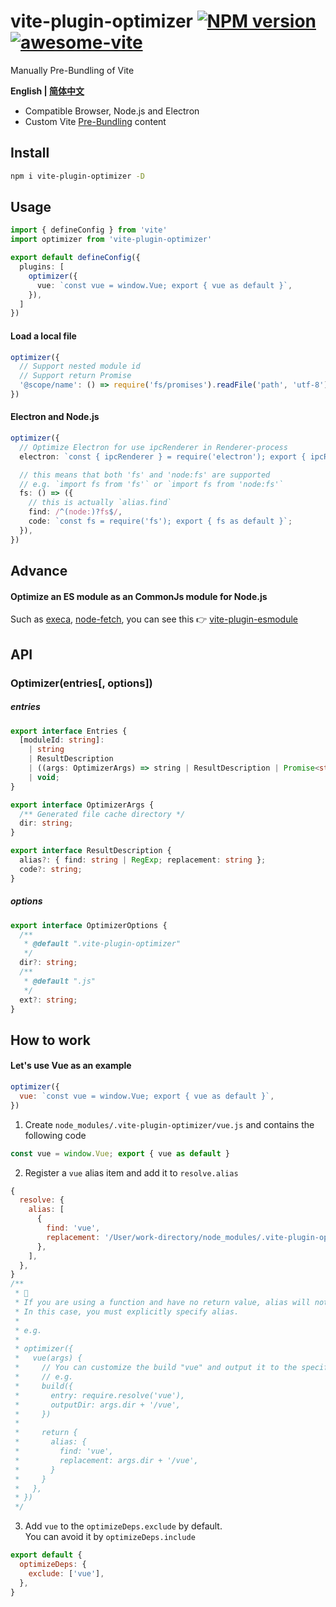 # vite-plugin-optimizer [![NPM version](https://img.shields.io/npm/v/vite-plugin-optimizer.svg)](https://npmjs.org/package/vite-plugin-optimizer) [![awesome-vite](https://awesome.re/badge.svg)](https://github.com/vitejs/awesome-vite)

Manually Pre-Bundling of Vite

**English | [简体中文](https://github.com/caoxiemeihao/vite-plugins/blob/main/packages/optimizer/README.zh-CN.md)**

- Compatible Browser, Node.js and Electron
- Custom Vite [Pre-Bundling](https://vitejs.dev/guide/dep-pre-bundling.html) content

## Install

```bash
npm i vite-plugin-optimizer -D
```

## Usage

```ts
import { defineConfig } from 'vite'
import optimizer from 'vite-plugin-optimizer'

export default defineConfig({
  plugins: [
    optimizer({
      vue: `const vue = window.Vue; export { vue as default }`,
    }),
  ]
})
```

#### Load a local file

```ts
optimizer({
  // Support nested module id
  // Support return Promise
  '@scope/name': () => require('fs/promises').readFile('path', 'utf-8'),
})
```

#### Electron and Node.js

```ts
optimizer({
  // Optimize Electron for use ipcRenderer in Renderer-process
  electron: `const { ipcRenderer } = require('electron'); export { ipcRenderer };`,

  // this means that both 'fs' and 'node:fs' are supported
  // e.g. `import fs from 'fs'` or `import fs from 'node:fs'`
  fs: () => ({
    // this is actually `alias.find`
    find: /^(node:)?fs$/,
    code: `const fs = require('fs'); export { fs as default }`;
  }),
})
```

## Advance

#### Optimize an ES module as an CommonJs module for Node.js

Such as [execa](https://www.npmjs.com/package/execa), [node-fetch](https://www.npmjs.com/package/node-fetch), you can see this 👉 [vite-plugin-esmodule](https://github.com/caoxiemeihao/vite-plugins/tree/main/packages/esmodule)

## API

### Optimizer(entries[, options])

##### entries

```ts
export interface Entries {
  [moduleId: string]:
    | string
    | ResultDescription
    | ((args: OptimizerArgs) => string | ResultDescription | Promise<string | ResultDescription | void> | void)
    | void;
}

export interface OptimizerArgs {
  /** Generated file cache directory */
  dir: string;
}

export interface ResultDescription {
  alias?: { find: string | RegExp; replacement: string };
  code?: string;
}
```

##### options

```ts
export interface OptimizerOptions {
  /**
   * @default ".vite-plugin-optimizer"
   */
  dir?: string;
  /**
   * @default ".js"
   */
  ext?: string;
}
```

## How to work

#### Let's use Vue as an example

```js
optimizer({
  vue: `const vue = window.Vue; export { vue as default }`,
})
```

1. Create `node_modules/.vite-plugin-optimizer/vue.js` and contains the following code

```js
const vue = window.Vue; export { vue as default }
```

2. Register a `vue` alias item and add it to `resolve.alias`

```js
{
  resolve: {
    alias: [
      {
        find: 'vue',
        replacement: '/User/work-directory/node_modules/.vite-plugin-optimizer/vue',
      },
    ],
  },
}
/**
 * 🚧
 * If you are using a function and have no return value, alias will not be registered.
 * In this case, you must explicitly specify alias.
 * 
 * e.g.
 * 
 * optimizer({
 *   vue(args) {
 *     // You can customize the build "vue" and output it to the specified folder.
 *     // e.g.
 *     build({
 *       entry: require.resolve('vue'),
 *       outputDir: args.dir + '/vue',
 *     })
 * 
 *     return {
 *       alias: {
 *         find: 'vue',
 *         replacement: args.dir + '/vue',
 *       }
 *     }
 *   },
 * })
 */
```

3. Add `vue` to the `optimizeDeps.exclude` by default.  
  You can avoid it by `optimizeDeps.include`

```js
export default {
  optimizeDeps: {
    exclude: ['vue'],
  },
}
```
